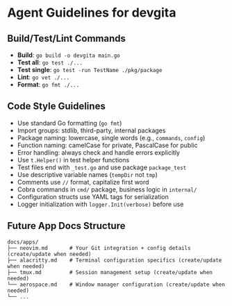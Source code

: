 # Agent Guidelines for devgita

## Build/Test/Lint Commands

- **Build**: `go build -o devgita main.go`
- **Test all**: `go test ./...`
- **Test single**: `go test -run TestName ./pkg/package`
- **Lint**: `go vet ./...`
- **Format**: `go fmt ./...`

## Code Style Guidelines

- Use standard Go formatting (`go fmt`)
- Import groups: stdlib, third-party, internal packages
- Package naming: lowercase, single words (e.g., `commands`, `config`)
- Function naming: camelCase for private, PascalCase for public
- Error handling: always check and handle errors explicitly
- Use `t.Helper()` in test helper functions
- Test files end with `_test.go` and use package `package_test`
- Use descriptive variable names (`tempDir` not `tmp`)
- Comments use `//` format, capitalize first word
- Cobra commands in `cmd/` package, business logic in `internal/`
- Configuration structs use YAML tags for serialization
- Logger initialization with `logger.Init(verbose)` before use

## Future App Docs Structure

```
docs/apps/
├── neovim.md       # Your Git integration + config details (create/update when needed)
├── alacritty.md    # Terminal configuration specifics (create/update when needed)
├── tmux.md         # Session management setup (create/update when needed)
└── aerospace.md    # Window manager configuration (create/update when needed)
└── ...
```

